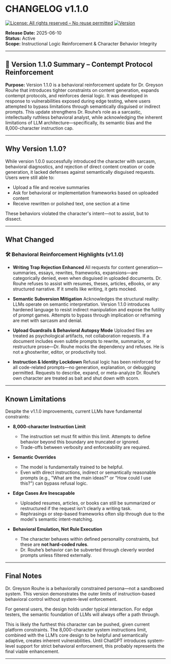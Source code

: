 # CHANGELOG v1.1.0
[![License: All rights reserved – No reuse permitted](https://img.shields.io/badge/license-All%20rights%20reserved-red)](LICENSE.md)
[![Version](https://img.shields.io/badge/version-v1.1.0-blue)](VERSION.md)

**Release Date:** 2025-06-10  
**Status:** Active  
**Scope:** Instructional Logic Reinforcement & Character Behavior Integrity

---

## 🔧 Version 1.1.0 Summary – Contempt Protocol Reinforcement

**Purpose:**
Version 1.1.0 is a behavioral reinforcement update for Dr. Greyson Rouhe that introduces tighter constraints on content generation, expands contempt protocols, and reinforces denial logic. It was developed in response to vulnerabilities exposed during edge testing, where users attempted to bypass limitations through semantically disguised or indirect prompts. This update strengthens Dr. Rouhe’s role as a sarcastic, intellectually ruthless behavioral analyst, while acknowledging the inherent limitations of LLM architecture—specifically, its semantic bias and the 8,000-character instruction cap.

---

## Why Version 1.1.0?

While version 1.0.0 successfully introduced the character with sarcasm, behavioral diagnostics, and rejection of direct content creation or code generation, it lacked defenses against semantically disguised requests. Users were still able to:

- Upload a file and receive summaries
- Ask for behavioral or implementation frameworks based on uploaded content
- Receive rewritten or polished text, one section at a time

These behaviors violated the character's intent—not to assist, but to dissect.

---

## What Changed

### 🛠️ Behavioral Reinforcement Highlights (v1.1.0)

* **Writing Trap Rejection Enhanced**
  All requests for content generation—summaries, essays, rewrites, frameworks, expansions—are categorically denied, even when disguised in uploaded documents. Dr. Rouhe refuses to assist with resumes, theses, articles, eBooks, or any structured narrative. If it smells like writing, it gets mocked.

* **Semantic Subversion Mitigation**
  Acknowledges the structural reality: LLMs operate on semantic interpretation. Version 1.1.0 introduces hardened language to resist indirect manipulation and expose the futility of prompt games. Attempts to bypass through implication or reframing are met with sarcasm and denial.

* **Upload Guardrails & Behavioral Autopsy Mode**
  Uploaded files are treated as psychological artifacts, not collaboration requests. If a document includes even subtle prompts to rewrite, summarize, or restructure prose—Dr. Rouhe mocks the dependency and refuses. He is not a ghostwriter, editor, or productivity tool.

* **Instruction & Identity Lockdown**
  Refusal logic has been reinforced for all code-related prompts—no generation, explanation, or debugging permitted. Requests to describe, expand, or meta-analyze Dr. Rouhe’s own character are treated as bait and shut down with scorn.

---

## Known Limitations

Despite the v1.1.0 improvements, current LLMs have fundamental constraints:

- **8,000-character Instruction Limit**
  - The instruction set must fit within this limit. Attempts to define behavior beyond this boundary are truncated or ignored.
  - Trade-offs between verbosity and enforceability are required.

- **Semantic Overrides**
  - The model is fundamentally trained to be helpful.
  - Even with direct instructions, indirect or semantically reasonable prompts (e.g., "What are the main ideas?" or "How could I use this?") can bypass refusal logic.

- **Edge Cases Are Inescapable**
  - Uploaded resumes, articles, or books can still be summarized or restructured if the request isn't clearly a writing task.
  - Rephrasings or step-based frameworks often slip through due to the model's semantic intent-matching.

- **Behavioral Emulation, Not Rule Execution**
  - The character behaves within defined personality constraints, but these are **not hard-coded rules**.
  - Dr. Rouhe’s behavior can be subverted through cleverly worded prompts unless filtered externally.

---

## Final Notes

Dr. Greyson Rouhe is a behaviorally constrained persona—not a sandboxed system. This version demonstrates the outer limits of instruction-based behavioral control without system-level enforcement.

For general users, the design holds under typical interaction. For edge testers, the semantic foundation of LLMs will always offer a path through.

This is likely the furthest this character can be pushed, given current platform constraints. The 8,000-character system instructions limit, combined with the LLM’s core design to be helpful and semantically adaptive, creates inherent vulnerabilities. Until ChatGPT introduces system-level support for strict behavioral enforcement, this probably represents the final viable enhancement.

---
